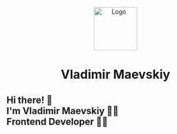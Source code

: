 <div align="center">
    <img width="100" src="public/assets/logo.svg" alt="Logo" />
</div>

<h1 align="center">Vladimir Maevskiy</h1>

## Hi there! 👋<br>I'm Vladimir Maevskiy 🦸‍♂️<br>Frontend Developer 👨‍💻<br>
